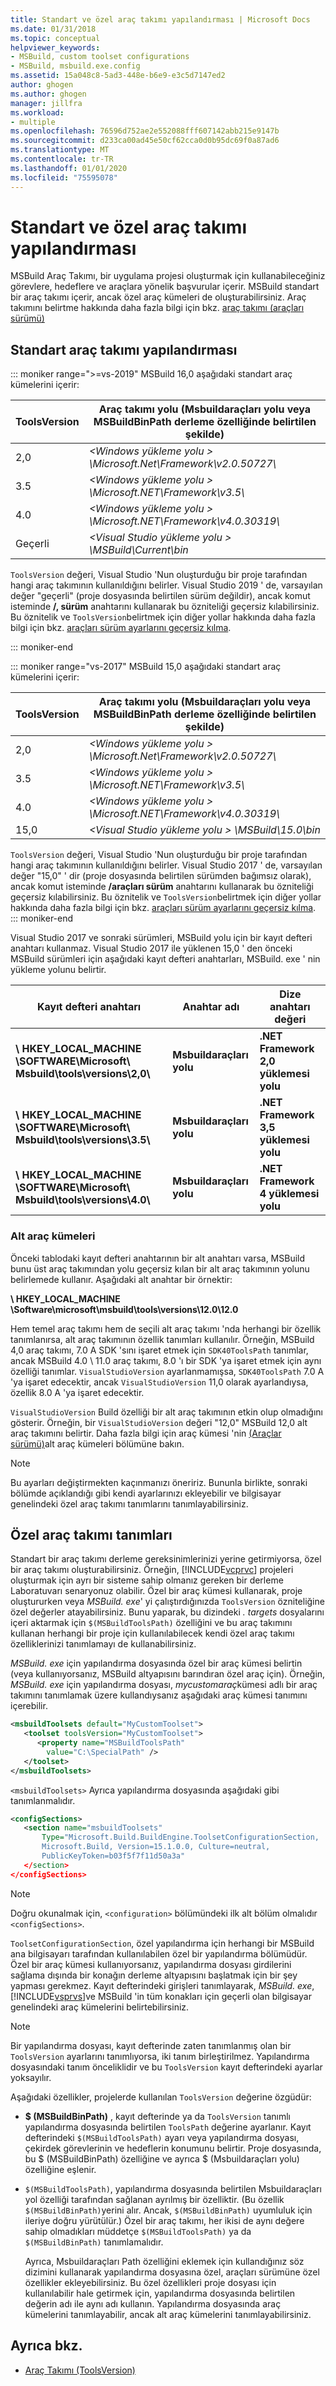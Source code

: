 ```yaml
---
title: Standart ve özel araç takımı yapılandırması | Microsoft Docs
ms.date: 01/31/2018
ms.topic: conceptual
helpviewer_keywords:
- MSBuild, custom toolset configurations
- MSBuild, msbuild.exe.config
ms.assetid: 15a048c8-5ad3-448e-b6e9-e3c5d7147ed2
author: ghogen
ms.author: ghogen
manager: jillfra
ms.workload:
- multiple
ms.openlocfilehash: 76596d752ae2e552088fff607142abb215e9147b
ms.sourcegitcommit: d233ca00ad45e50cf62cca0d0b95dc69f0a87ad6
ms.translationtype: MT
ms.contentlocale: tr-TR
ms.lasthandoff: 01/01/2020
ms.locfileid: "75595078"
---
```

# <a name="standard-and-custom-toolset-configurations"></a>Standart ve özel araç takımı yapılandırması
MSBuild Araç Takımı, bir uygulama projesi oluşturmak için kullanabileceğiniz görevlere, hedeflere ve araçlara yönelik başvurular içerir. MSBuild standart bir araç takımı içerir, ancak özel araç kümeleri de oluşturabilirsiniz. Araç takımını belirtme hakkında daha fazla bilgi için bkz. [araç takımı (araçları sürümü)](../msbuild/msbuild-toolset-toolsversion.md)

## <a name="standard-toolset-configurations"></a>Standart araç takımı yapılandırması

::: moniker range=">=vs-2019"
 MSBuild 16,0 aşağıdaki standart araç kümelerini içerir:

|ToolsVersion|Araç takımı yolu (Msbuildaraçları yolu veya MSBuildBinPath derleme özelliğinde belirtilen şekilde)|
|------------------| - |
|2,0|*\<Windows yükleme yolu > \Microsoft.Net\Framework\v2.0.50727\\*|
|3.5|*\<Windows yükleme yolu > \Microsoft.NET\Framework\v3.5\\*|
|4.0|*\<Windows yükleme yolu > \Microsoft.NET\Framework\v4.0.30319\\*|
|Geçerli|*\<Visual Studio yükleme yolu > \MSBuild\Current\bin*|

 `ToolsVersion` değeri, Visual Studio 'Nun oluşturduğu bir proje tarafından hangi araç takımının kullanıldığını belirler. Visual Studio 2019 ' de, varsayılan değer "geçerli" (proje dosyasında belirtilen sürüm değildir), ancak komut isteminde **/, sürüm** anahtarını kullanarak bu özniteliği geçersiz kılabilirsiniz. Bu öznitelik ve `ToolsVersion`belirtmek için diğer yollar hakkında daha fazla bilgi için bkz. [araçları sürüm ayarlarını geçersiz kılma](../msbuild/overriding-toolsversion-settings.md).

 ::: moniker-end

::: moniker range="vs-2017"
 MSBuild 15,0 aşağıdaki standart araç kümelerini içerir:

|ToolsVersion|Araç takımı yolu (Msbuildaraçları yolu veya MSBuildBinPath derleme özelliğinde belirtilen şekilde)|
|------------------| - |
|2,0|*\<Windows yükleme yolu > \Microsoft.Net\Framework\v2.0.50727\\*|
|3.5|*\<Windows yükleme yolu > \Microsoft.NET\Framework\v3.5\\*|
|4.0|*\<Windows yükleme yolu > \Microsoft.NET\Framework\v4.0.30319\\*|
|15,0|*\<Visual Studio yükleme yolu > \MSBuild\15.0\bin*|

 `ToolsVersion` değeri, Visual Studio 'Nun oluşturduğu bir proje tarafından hangi araç takımının kullanıldığını belirler. Visual Studio 2017 ' de, varsayılan değer "15,0" ' dir (proje dosyasında belirtilen sürümden bağımsız olarak), ancak komut isteminde **/araçları sürüm** anahtarını kullanarak bu özniteliği geçersiz kılabilirsiniz. Bu öznitelik ve `ToolsVersion`belirtmek için diğer yollar hakkında daha fazla bilgi için bkz. [araçları sürüm ayarlarını geçersiz kılma](../msbuild/overriding-toolsversion-settings.md).
 ::: moniker-end

Visual Studio 2017 ve sonraki sürümleri, MSBuild yolu için bir kayıt defteri anahtarı kullanmaz. Visual Studio 2017 ile yüklenen 15,0 ' den önceki MSBuild sürümleri için aşağıdaki kayıt defteri anahtarları, MSBuild. exe ' nin yükleme yolunu belirtir.

|Kayıt defteri anahtarı|Anahtar adı|Dize anahtarı değeri|
|------------------|--------------|----------------------|
|**\ HKEY_LOCAL_MACHINE \SOFTWARE\Microsoft\ Msbuild\tools\versions\2,0\\** |**Msbuildaraçları yolu**|**.NET Framework 2,0 yüklemesi yolu**|
|**\ HKEY_LOCAL_MACHINE \SOFTWARE\Microsoft\ Msbuild\tools\versions\3.5\\** |**Msbuildaraçları yolu**|**.NET Framework 3,5 yüklemesi yolu**|
|**\ HKEY_LOCAL_MACHINE \SOFTWARE\Microsoft\ Msbuild\tools\versions\4.0\\** |**Msbuildaraçları yolu**|**.NET Framework 4 yüklemesi yolu**|

### <a name="sub-toolsets"></a>Alt araç kümeleri
 Önceki tablodaki kayıt defteri anahtarının bir alt anahtarı varsa, MSBuild bunu üst araç takımından yolu geçersiz kılan bir alt araç takımının yolunu belirlemede kullanır. Aşağıdaki alt anahtar bir örnektir:

 **\ HKEY_LOCAL_MACHINE \Software\microsoft\msbuild\tools\versions\12.0\12.0**

 Hem temel araç takımı hem de seçili alt araç takımı 'nda herhangi bir özellik tanımlanırsa, alt araç takımının özellik tanımları kullanılır. Örneğin, MSBuild 4,0 araç takımı, 7.0 A SDK 'sını işaret etmek için `SDK40ToolsPath` tanımlar, ancak MSBuild 4.0 \ 11.0 araç takımı, 8.0 'ı bir SDK 'ya işaret etmek için aynı özelliği tanımlar. `VisualStudioVersion` ayarlanmamışsa, `SDK40ToolsPath` 7.0 A 'ya işaret edecektir, ancak `VisualStudioVersion` 11,0 olarak ayarlandıysa, özellik 8.0 A 'ya işaret edecektir.

 `VisualStudioVersion` Build özelliği bir alt araç takımının etkin olup olmadığını gösterir. Örneğin, bir `VisualStudioVersion` değeri "12,0" MSBuild 12,0 alt araç takımını belirtir. Daha fazla bilgi için araç kümesi 'nin [(Araçlar sürümü)](../msbuild/msbuild-toolset-toolsversion.md)alt araç kümeleri bölümüne bakın.

> [!NOTE]
> Bu ayarları değiştirmekten kaçınmanızı öneririz. Bununla birlikte, sonraki bölümde açıklandığı gibi kendi ayarlarınızı ekleyebilir ve bilgisayar genelindeki özel araç takımı tanımlarını tanımlayabilirsiniz.

## <a name="custom-toolset-definitions"></a>Özel araç takımı tanımları
 Standart bir araç takımı derleme gereksinimlerinizi yerine getirmiyorsa, özel bir araç takımı oluşturabilirsiniz. Örneğin, [!INCLUDE[vcprvc](../code-quality/includes/vcprvc_md.md)] projeleri oluşturmak için ayrı bir sisteme sahip olmanız gereken bir derleme Laboratuvarı senaryonuz olabilir. Özel bir araç kümesi kullanarak, proje oluştururken veya *MSBuild. exe*' yi çalıştırdığınızda `ToolsVersion` özniteliğine özel değerler atayabilirsiniz. Bunu yaparak, bu dizindeki *. targets* dosyalarını içeri aktarmak için `$(MSBuildToolsPath)` özelliğini ve bu araç takımını kullanan herhangi bir proje için kullanılabilecek kendi özel araç takımı özelliklerinizi tanımlamayı de kullanabilirsiniz.

 *MSBuild. exe* için yapılandırma dosyasında özel bir araç kümesi belirtin (veya kullanıyorsanız, MSBuild altyapısını barındıran özel araç için). Örneğin, *MSBuild. exe* için yapılandırma dosyası, *mycustomaraç*kümesi adlı bir araç takımını tanımlamak üzere kullandıysanız aşağıdaki araç kümesi tanımını içerebilir.

```xml
<msbuildToolsets default="MyCustomToolset">
   <toolset toolsVersion="MyCustomToolset">
      <property name="MSBuildToolsPath"
        value="C:\SpecialPath" />
   </toolset>
</msbuildToolsets>
```

 `<msbuildToolsets>` Ayrıca yapılandırma dosyasında aşağıdaki gibi tanımlanmalıdır.

```xml
<configSections>
   <section name="msbuildToolsets"
       Type="Microsoft.Build.BuildEngine.ToolsetConfigurationSection,
       Microsoft.Build, Version=15.1.0.0, Culture=neutral,
       PublicKeyToken=b03f5f7f11d50a3a"
   </section>
</configSections>
```

> [!NOTE]
> Doğru okunalmak için, `<configuration>` bölümündeki ilk alt bölüm olmalıdır `<configSections>`.

 `ToolsetConfigurationSection`, özel yapılandırma için herhangi bir MSBuild ana bilgisayarı tarafından kullanılabilen özel bir yapılandırma bölümüdür. Özel bir araç kümesi kullanıyorsanız, yapılandırma dosyası girdilerini sağlama dışında bir konağın derleme altyapısını başlatmak için bir şey yapması gerekmez. Kayıt defterindeki girişleri tanımlayarak, *MSBuild. exe*, [!INCLUDE[vsprvs](../code-quality/includes/vsprvs_md.md)]ve MSBuild 'in tüm konakları için geçerli olan bilgisayar genelindeki araç kümelerini belirtebilirsiniz.

> [!NOTE]
> Bir yapılandırma dosyası, kayıt defterinde zaten tanımlanmış olan bir `ToolsVersion` ayarlarını tanımlıyorsa, iki tanım birleştirilmez. Yapılandırma dosyasındaki tanım önceliklidir ve bu `ToolsVersion` kayıt defterindeki ayarlar yoksayılır.

 Aşağıdaki özellikler, projelerde kullanılan `ToolsVersion` değerine özgüdür:

- **$ (MSBuildBinPath)** , kayıt defterinde ya da `ToolsVersion` tanımlı yapılandırma dosyasında belirtilen `ToolsPath` değerine ayarlanır. Kayıt defterindeki `$(MSBuildToolsPath)` ayarı veya yapılandırma dosyası, çekirdek görevlerinin ve hedeflerin konumunu belirtir. Proje dosyasında, bu $ (MSBuildBinPath) özelliğine ve ayrıca $ (Msbuildaraçları yolu) özelliğine eşlenir.

- `$(MSBuildToolsPath)`, yapılandırma dosyasında belirtilen Msbuildaraçları yol özelliği tarafından sağlanan ayrılmış bir özelliktir. (Bu özellik `$(MSBuildBinPath)`yerini alır. Ancak, `$(MSBuildBinPath)` uyumluluk için ileriye doğru yürütülür.) Özel bir araç takımı, her ikisi de aynı değere sahip olmadıkları müddetçe `$(MSBuildToolsPath)` ya da `$(MSBuildBinPath)` tanımlamalıdır.

  Ayrıca, Msbuildaraçları Path özelliğini eklemek için kullandığınız söz dizimini kullanarak yapılandırma dosyasına özel, araçları sürümüne özel özellikler ekleyebilirsiniz. Bu özel özellikleri proje dosyası için kullanılabilir hale getirmek için, yapılandırma dosyasında belirtilen değerin adı ile aynı adı kullanın. Yapılandırma dosyasında araç kümelerini tanımlayabilir, ancak alt araç kümelerini tanımlayabilirsiniz.

## <a name="see-also"></a>Ayrıca bkz.
- [Araç Takımı (ToolsVersion)](../msbuild/msbuild-toolset-toolsversion.md)
